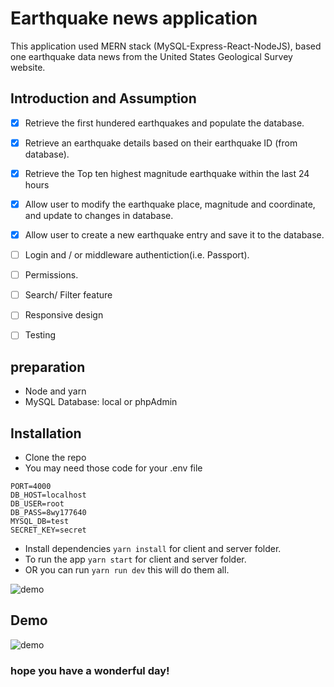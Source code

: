# Earthquake news application

  This application used MERN stack (MySQL-Express-React-NodeJS),
  based one earthquake data news from the United States Geological Survey website.

## Introduction and Assumption

  - [x] Retrieve the first hundered earthquakes and populate the database.
  - [x] Retrieve an earthquake details based on their earthquake ID (from database).
  - [x] Retrieve the Top ten highest magnitude earthquake within the last 24 hours
  - [x] Allow user to modify the earthquake place, magnitude and coordinate, and update to changes in database.
  - [x] Allow user to create a new earthquake entry and save it to the database.

  - [ ] Login and / or middleware authentiction(i.e. Passport).
  - [ ] Permissions.
  - [ ] Search/ Filter feature
  - [ ] Responsive design
  - [ ] Testing

## preparation

  * Node and yarn
  * MySQL Database: local or phpAdmin

## Installation

  * Clone the repo
  * You may need those code for your .env file

  ```
  PORT=4000
  DB_HOST=localhost
  DB_USER=root
  DB_PASS=8wy177640
  MYSQL_DB=test
  SECRET_KEY=secret
  ```
  * Install dependencies `yarn install` for client and server folder.
  * To run the app `yarn start` for client and server folder.
  * OR you can run `yarn run dev` this will do them all.

  ![demo](http://g.recordit.co/qlMB1VtvAW.gif)

## Demo

  ![demo](http://g.recordit.co/mpgfohocnn.gif)

### hope you have a wonderful day!